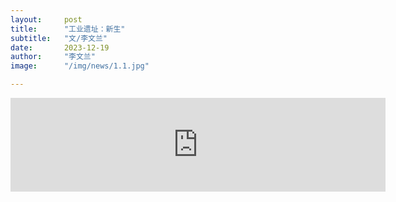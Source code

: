 ```yaml
---
layout:     post 
title:      "工业遗址：新生"
subtitle:   "文/李文兰"
date:       2023-12-19
author:     "李文兰"
image:      "/img/news/1.1.jpg"

---
```


<iframe width="600px" src="https://player.bilibili.com/player.html?aid=537293372&bvid=BV1Mi4y1e71W&cid=1367124807&p=1" scrolling="no" border="0" frameborder="no" framespacing="0" allowfullscreen="true"> </iframe>
